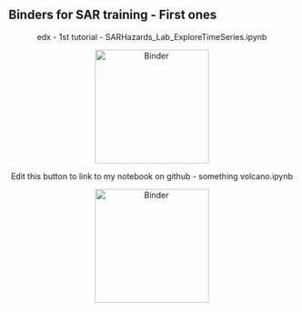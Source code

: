 ## Binders for SAR training - First ones


<p style="text-align: center;">
  edx - 1st tutorial - SARHazards_Lab_ExploreTimeSeries.ipynb
</p>
<p style="text-align: center;">
  <a href="https://mybinder.org/v2/gh/ASFBinderRecipes/Binder_SAR_Hazards_ExploreTimeSeries/main?labpath=SARHazards_Lab_ExploreTimeSeries.ipynb" 
    target="_blank" rel="noopener"><img alt="Binder" src="https://mybinder.org/badge_logo.svg" width="200"></a>
</p>


<p style="text-align: center;">
  Edit this button to link to my notebook on github - something volcano.ipynb
</p>
<p style="text-align: center;">
  <a href="https://github.com/AndrewPBartson/opensarlab-notebooks/blob/master/SAR_Training/English/Master/InSAR_volcano_source_modeling.ipynb" 
    target="_blank" rel="noopener"><img alt="Binder" src="https://mybinder.org/badge_logo.svg" width="200"></a>
</p>
